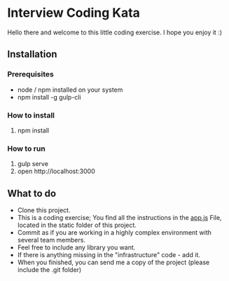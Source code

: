 # Interview Coding Kata

Hello there and welcome to this little coding exercise. I hope you enjoy it :)

## Installation
### Prerequisites

* node / npm installed on your system
* npm install -g gulp-cli

### How to install

1. npm install

### How to run

1. gulp serve
2. open http://localhost:3000

## What to do

* Clone this project.
* This is a coding exercise; You find all the instructions in the [app.js](static/app.js) File, located in the static folder of this project.
* Commit as if you are working in a highly complex environment with several team members.
* Feel free to include any library you want.
* If there is anything missing in the "infrastructure" code - add it.
* When you finished, you can send me a copy of the project (please include the .git folder)
